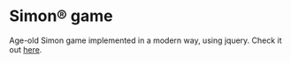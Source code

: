 # Simon&reg; game
Age-old Simon game implemented in a modern way, using jquery. Check it out [here](https://mouri11.github.io/Simon).